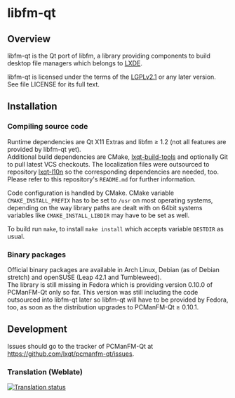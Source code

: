 # libfm-qt

## Overview

libfm-qt is the Qt port of libfm, a library providing components to build
desktop file managers which belongs to [LXDE](https://lxde.org).

libfm-qt is licensed under the terms of the
[LGPLv2.1](https://www.gnu.org/licenses/old-licenses/lgpl-2.1.html)
or any later version. See file LICENSE for its full text.   

## Installation

### Compiling source code

Runtime dependencies are Qt X11 Extras and libfm ≥ 1.2
(not all features are provided by libfm-qt yet).   
Additional build dependencies are CMake,
[lxqt-build-tools](https://github.com/lxqt/lxqt-build-tools) and optionally Git
to pull latest VCS checkouts. The localization files were outsourced to
repository [lxqt-l10n](https://github.com/lxqt/lxqt-l10n) so the corresponding
dependencies are needed, too. Please refer to this repository's `README.md` for
further information.   

Code configuration is handled by CMake. CMake variable `CMAKE_INSTALL_PREFIX` 
has to be set to `/usr` on most operating systems, depending on the way library
paths are dealt with on 64bit systems variables like `CMAKE_INSTALL_LIBDIR` may
have to be set as well.   

To build run `make`, to install `make install` which accepts variable `DESTDIR`
as usual.   

### Binary packages

Official binary packages are available in Arch Linux, Debian (as of Debian
stretch) and openSUSE (Leap 42.1 and Tumbleweed).   
The library is still missing in Fedora which is providing version 0.10.0 of
PCManFM-Qt only so far. This version was still including the code outsourced
into libfm-qt later so libfm-qt will have to be provided by Fedora, too,
as soon as the distribution upgrades to PCManFM-Qt ≥ 0.10.1.   

## Development

Issues should go to the tracker of PCManFM-Qt at
https://github.com/lxqt/pcmanfm-qt/issues.


### Translation (Weblate)

<a href="https://weblate.lxqt.org/projects/lxqt/libfm-qt/">
<img src="https://weblate.lxqt.org/widgets/lxqt/-/libfm-qt/multi-auto.svg" alt="Translation status" />
</a>
